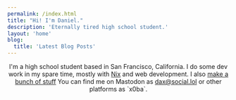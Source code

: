 ```yaml
---
permalink: /index.html
title: "Hi! I'm Daniel."
description: 'Eternally tired high school student.'
layout: 'home'
blog:
  title: 'Latest Blog Posts'
---
```


<p style="text-align: center;">
I'm a high school student based in San Francisco, California. I do some dev work in my spare time, mostly with <a href="https://nixos.org">Nix</a> and web development.
I also <a href = "https://github.com/x0ba">make a bunch of stuff</a>
You can find me on Mastodon as <a href = "https://social.lol/@dax">dax@social.lol</a> or other platforms as `x0ba`.
</p>
